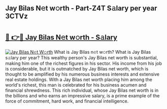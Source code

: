 ## Jay Bilas N𝚎t w𝚘rth - Part-Z4T S𝚊lary per year 3CTVz

# <h2><a href="http://gc0kgv.nevu.top/?p=Jay+Bilas">🔗 👉🔴 Jay Bilas N𝚎t w𝚘rth - S𝚊lary</a></h2>

[![Jay Bilas N𝚎t W𝚘rth](https://i.imgur.com/Oavwk0R.jpeg)](http://gc0kgv.nevu.top/?p=Jay+Bilas)
What is Jay Bilas n𝚎t w𝚘rth? What is Jay Bilas s𝚊lary per year?
This wealthy person's Jay Bilas net worth is substantial, making him one of the richest figures in his sector. His income from his job is considerable, but it is outmatched by Jay Bilas net worth, which is thought to be amplified by his numerous business interests and extensive real estate holdings. With a Jay Bilas net worth placing him among the world's richest, this man is celebrated for his business acumen and financial shrewdness. This rich individual, whose Jay Bilas net worth is in the billions and who earns an impressive salary, is a prime example of the force of commitment, hard work, and financial intelligence.
